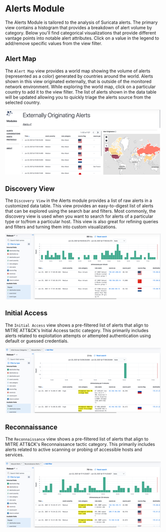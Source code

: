 # Alerts Module

The Alerts Module is tailored to the analysis of Suricata alerts.  The primary view contains a histogram that provides a breakdown of alert volume by category.  Below you'll find categorical visualizations that provide different vantage points into notable alert attributes.  Click on a value in the legend to add/remove specific values from the view filter.

## Alert Map

The `Alert Map` view provides a world map showing the volume of alerts (represented as a color) generated by countries around the world.  Alerts shown in this view originated externally, that is outside of the monitored network environment.  While exploring the world map, click on a particular country to add it to the view filter.  The list of alerts shown in the data table will be updated allowing you to quickly triage the alerts source from the selected country.  

<p align="center">
    <img src="../../data/img/kibana_alerts_map.png" />
</p>

## Discovery View

The `Discovery View` in the Alerts module provides a list of raw alerts in a customized data table.  This view provides an easy-to-digest list of alerts that can be explored using the search bar and filters.  Most commonly, the discovery view is used when you want to search for alerts of a particular type or to/from a particular host.  This view is also great for refining queries and filters and turning them into custom visualizations.   

<p align="center">
    <img src="../../data/img/kibana_alerts_discovery_view.png" />
</p>

## Initial Access

The `Initial Access` view shows a pre-filtered list of alerts that align to MITRE ATT&CK's Initial Access tactic category.  This primarily includes alerts related to exploitation attempts or attempted authentication using default or guessed credentials.  

<p align="center">
    <img src="../../data/img/kibana_initial_access_view.png" />
</p>


## Reconnaissance

The `Reconnaissance` view shows a pre-filtered list of alerts that align to MITRE ATT&CK's Reconnaissance tactic category.  This primarily includes alerts related to active scanning or probing of accessible hosts and services.  

<p align="center">
    <img src="../../data/img/kibana_reconnaissance_view.png" />
</p>
